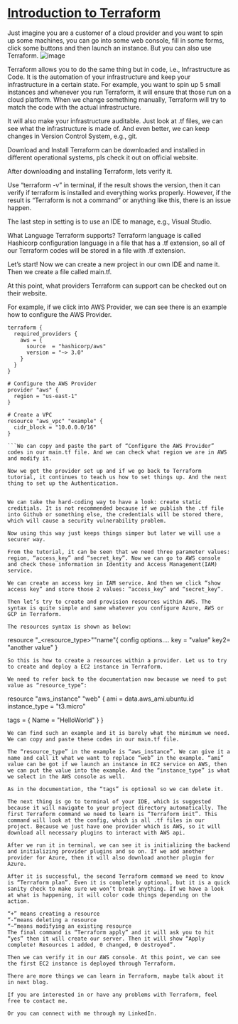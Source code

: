 # [Introduction to Terraform](https://github.com/jacquiwuc/jacquiwu-blog/issues/1)

Just imagine you are a customer of a cloud provider and you want to spin up some machines, you can go into some web console, fill in some forms, click some buttons and then launch an instance. But you can also use Terraform.
![image](https://user-images.githubusercontent.com/44564577/132972088-8c57ee1e-0ffd-4a7b-ba9f-e5f02ed9ce14.png)


Terraform allows you to do the same thing but in code, i.e., Infrastructure as Code. It is the automation of your infrastructure and keep your infrastructure in a certain state. For example, you want to spin up 5 small instances and whenever you run Terraform, it will ensure that those run on a cloud platform. When we change something manually, Terraform will try to match the code with the actual infrastructure.

It will also make your infrastructure auditable. Just look at .tf files, we can see what the infrastructure is made of. And even better, we can keep changes in Version Control System, e.g., git.

Download and Install
Terraform can be downloaded and installed in different operational systems, pls check it out on official website.

After downloading and installing Terraform, lets verify it.

Use “terraform -v” in terminal, if the result shows the version, then it can verify if terraform is installed and everything works properly. However, if the result is “Terraform is not a command” or anything like this, there is an issue happen.

The last step in setting is to use an IDE to manage, e.g., Visual Studio.

What Language Terraform supports?
Terraform language is called Hashicorp configuration language in a file that has a .tf extension, so all of our Terraform codes will be stored in a file with .tf extension.

Let’s start!
Now we can create a new project in our own IDE and name it. Then we create a file called main.tf.

At this point, what providers Terraform can support can be checked out on their website.

For example, if we click into AWS Provider, we can see there is an example how to configure the AWS Provider.

```
terraform {
  required_providers {
    aws = {
      source  = "hashicorp/aws"
      version = "~> 3.0"
    }
  }
}

# Configure the AWS Provider
provider "aws" {
  region = "us-east-1"
}

# Create a VPC
resource "aws_vpc" "example" {
  cidr_block = "10.0.0.0/16"
}

```We can copy and paste the part of “Configure the AWS Provider” codes in our main.tf file. And we can check what region we are in AWS and modify it.

Now we get the provider set up and if we go back to Terraform tutorial, it continues to teach us how to set things up. And the next thing to set up the Authentication.


We can take the hard-coding way to have a look: create static creditials. It is not recommended because if we publish the .tf file into Github or something else, the credentials will be stored there, which will cause a security vulnerability problem.

Now using this way just keeps things simper but later we will use a securer way.

From the tutorial, it can be seen that we need three parameter values: region, “access_key” and “secret_key”. Now we can go to AWS console and check those information in Identity and Access Management(IAM) service.

We can create an access key in IAM service. And then we click “show access key” and store those 2 values: “access_key” and “secret_key”.

Then let’s try to create and provision resources within AWS. The syntax is quite simple and same whatever you configure Azure, AWS or GCP in Terraform.

The resources syntax is shown as below:

```
resource "<provider>_<resource_type>""name"{
    config options....
    key = "value"
    key2= "another value"
}
```
So this is how to create a resources within a provider. Let us to try to create and deploy a EC2 instance in Terraform.

We need to refer back to the documentation now because we need to put value as “resource_type”:

```
resource "aws_instance" "web" {
  ami           = data.aws_ami.ubuntu.id
  instance_type = "t3.micro"

  tags = {
    Name = "HelloWorld"
  }
}
```
We can find such an example and it is barely what the minimum we need. We can copy and paste these codes in our main.tf file.

The “resource_type” in the example is “aws_instance”. We can give it a name and call it what we want to replace “web” in the example. “ami” value can be got if we launch an instance in EC2 service on AWS, then we can put the value into the example. And the “instance_type” is what we select in the AWS console as well.

As in the documentation, the “tags” is optional so we can delete it.

The next thing is go to terminal of your IDE, which is suggested because it will navigate to your project directory automatically. The first Terraform command we need to learn is “Terraform init”. This command will look at the config, which is all .tf files in our project. Because we just have one provider which is AWS, so it will download all necessary plugins to interact with AWS api.

After we run it in terminal, we can see it is initializing the backend and initializing provider plugins and so on. If we add another provider for Azure, then it will also download another plugin for Azure.

After it is successful, the second Terraform command we need to know is “Terraform plan”. Even it is completely optional, but it is a quick sanity check to make sure we won’t break anything. If we have a look at what is happening, it will color code things depending on the action.

“+” means creating a resource
“-“means deleting a resource
“~”means modifying an existing resource
The final command is “Terraform apply” and it will ask you to hit “yes” then it will create our server. Then it will show “Apply complete! Resources 1 added, 0 changed, 0 destroyed”.

Then we can verify it in our AWS console. At this point, we can see the first EC2 instance is deployed through Terraform.

There are more things we can learn in Terraform, maybe talk about it in next blog.

If you are interested in or have any problems with Terraform, feel free to contact me.

Or you can connect with me through my LinkedIn.